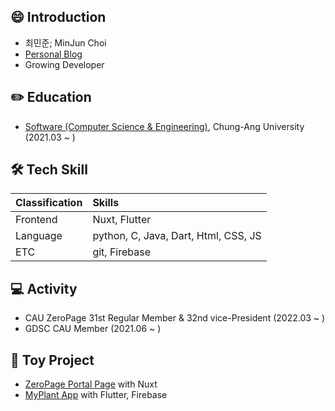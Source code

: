 
## 😄 Introduction

* 최민준; MinJun Choi
* [Personal Blog](https://choiminjun.com/)
* Growing Developer

  

## ✏️ Education 

* [Software (Computer Science & Engineering)](https://cse.cau.ac.kr/main.php), Chung-Ang University (2021.03 ~ )



## 🛠️ Tech Skill

| Classification | Skills                               |
| :------------- | :----------------------------------- |
| Frontend       | Nuxt, Flutter                        |
| Language       | python, C, Java, Dart, Html, CSS, JS |
| ETC            | git, Firebase                        |


## 💻 Activity

* CAU ZeroPage 31st Regular Member & 32nd vice-President (2022.03 ~ )
* GDSC CAU Member (2021.06 ~ )



## 🚀 Toy Project

* [ZeroPage Portal Page](https://github.com/ZeroPage/ZP-portal-page) with Nuxt
* [MyPlant App](https://github.com/minjun0430/MyPlant-Application) with Flutter, Firebase
